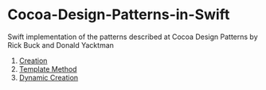 # Cocoa-Design-Patterns-in-Swift
Swift implementation of the patterns described at Cocoa Design Patterns by Rick Buck and Donald Yacktman

1. [Creation](https://github.com/asalom/Cocoa-Design-Patterns-in-Swift/tree/master/DesignPatterns/DesignPatterns/Creation)
2. [Template Method](https://github.com/asalom/Cocoa-Design-Patterns-in-Swift/tree/master/DesignPatterns/DesignPatternsTests/Template%20Method)
3. [Dynamic Creation](https://github.com/asalom/Cocoa-Design-Patterns-in-Swift/tree/master/DesignPatterns/DesignPatternsTests/Dynamic%20Creation)